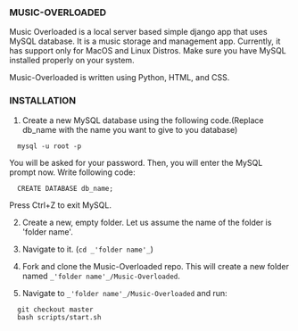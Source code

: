 ### **MUSIC-OVERLOADED**
Music Overloaded is a local server based simple django app that uses MySQL database.
It is a music storage and management app. Currently, it has support only for MacOS
and Linux Distros. Make sure you have MySQL installed properly on your system.

Music-Overloaded is written using Python, HTML, and CSS.

### **INSTALLATION**

1. Create a new MySQL database using the following code.(Replace db_name with the name you want to give to you database)

  ```
    mysql -u root -p
  ```
  You will be asked for your password. Then, you will enter the MySQL prompt now. Write following code:
  
  ```
    CREATE DATABASE db_name;
  ```
  Press Ctrl+Z to exit MySQL.
 
2. Create a new, empty folder. Let us assume the name of the folder is 'folder name'. 

3. Navigate to it. (`cd _'folder name'_`)

4. Fork and clone the Music-Overloaded repo. This will create a new folder named `_'folder name'_/Music-Overloaded`.

5. Navigate to `_'folder name'_/Music-Overloaded` and run:

  ```
    git checkout master
    bash scripts/start.sh
  ```
